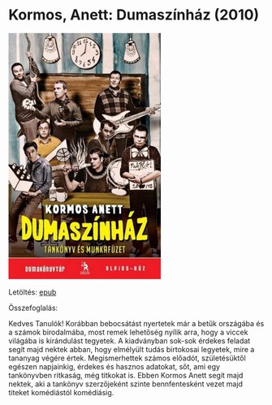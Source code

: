 # <a name="id_585">Kormos, Anett: Dumaszínház (2010)</a>
<img src="https://github.com/BercziSandor/calibre_lib/raw/main/Kormos%2C%20Anett/Dumaszinhaz%20%28585%29/cover.jpg" alt="cover" width="300"/>

Letöltés: [epub](https://github.com/BercziSandor/calibre_lib/raw/main/Kormos%2C%20Anett/Dumaszinhaz%20%28585%29/Dumaszinhaz%20-%20Kormos%2C%20Anett.epub)

Összefoglalás:
<div>
<p>Kedves Tanulók! Korábban bebocsátást nyertetek már a betűk országába és a számok birodalmába, most remek lehetőség nyílik arra, hogy a viccek világába is kirándulást tegyetek. A kiadványban sok-sok érdekes feladat segít majd nektek abban, hogy elmélyült tudás birtokosai legyetek, mire a tananyag végére értek. Megismerhettek számos előadót, születésüktől egészen napjainkig, érdekes és hasznos adatokat, sőt, ami egy tankönyvben ritkaság, még titkokat is. Ebben Kormos Anett segít majd nektek, aki a tankönyv szerzőjeként szinte bennfentesként vezet majd titeket komédiástól komédiásig.</p></div>

